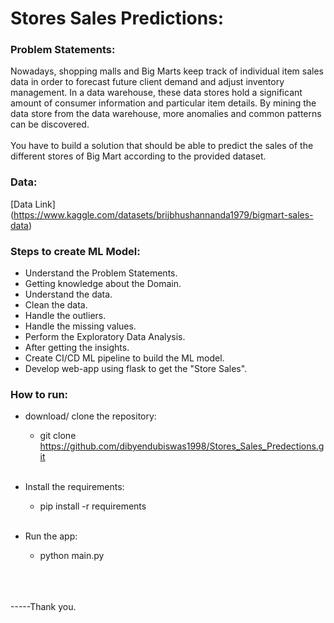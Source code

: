 # Stores Sales Predictions:

### Problem Statements:
Nowadays, shopping malls and Big Marts keep track of individual item sales data in order to forecast future client demand and adjust inventory management. In a data warehouse, these data stores hold a significant amount of consumer information and particular item details. By mining the data store from the data warehouse, more anomalies and common patterns can be discovered.
</br></br>
You have to build a solution that should be able to predict the sales of the different stores of Big Mart according to the provided dataset.

### Data:
[Data Link] (https://www.kaggle.com/datasets/brijbhushannanda1979/bigmart-sales-data)

### Steps to create ML Model:
* Understand the Problem Statements.
* Getting knowledge about the Domain.
* Understand the data.
* Clean the data.
* Handle the outliers.
* Handle the missing values.
* Perform the Exploratory Data Analysis.
* After getting the insights.
* Create CI/CD ML pipeline to build the ML model.
* Develop web-app using flask to get the "Store Sales".

### How to run:
* download/ clone the repository:
  * git clone https://github.com/dibyendubiswas1998/Stores_Sales_Predections.git
<br><br>
  
* Install the requirements:
  * pip install -r requirements
<br><br>
* Run the app:
  * python main.py
<br><br>
<br><br>
  
-----Thank you.